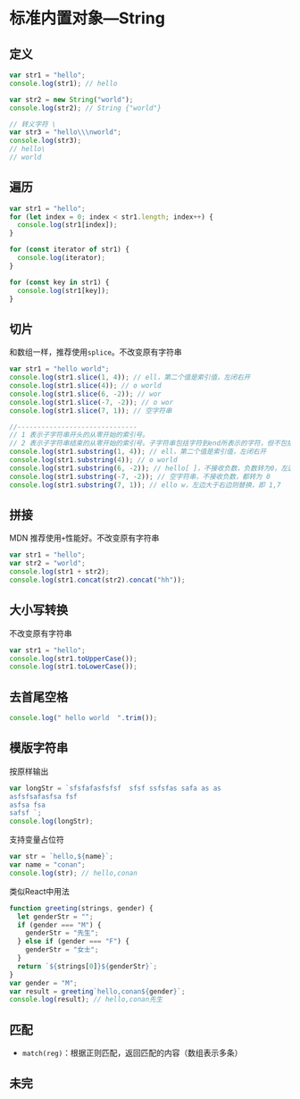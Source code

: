 # 标准内置对象—String

## 定义

```js
var str1 = "hello";
console.log(str1); // hello

var str2 = new String("world");
console.log(str2); // String {"world"}

// 转义字符 \
var str3 = "hello\\\nworld";
console.log(str3);
// hello\
// world
```



## 遍历

````js
var str1 = "hello";
for (let index = 0; index < str1.length; index++) {
  console.log(str1[index]);
}

for (const iterator of str1) {
  console.log(iterator);
}

for (const key in str1) {
  console.log(str1[key]);
}
````



## 切片

和数组一样，推荐使用`splice`。不改变原有字符串

```js
var str1 = "hello world";
console.log(str1.slice(1, 4)); // ell，第二个值是索引值，左闭右开
console.log(str1.slice(4)); // o world
console.log(str1.slice(6, -2)); // wor
console.log(str1.slice(-7, -2)); // o wor
console.log(str1.slice(7, 1)); // 空字符串

//------------------------------
// 1 表示子字符串开头的从零开始的索引号。
// 2 表示子字符串结束的从零开始的索引号。子字符串包括字符到end所表示的字符，但不包括end所表示的字符。如果省略end，则返回原始字符串从开始到结束的所有字符。
console.log(str1.substring(1, 4)); // ell，第二个值是索引值，左闭右开
console.log(str1.substring(4)); // o world
console.log(str1.substring(6, -2)); // hello[ ]，不接收负数，负数转为0，左边大于右边则替换，即 0,6
console.log(str1.substring(-7, -2)); // 空字符串，不接收负数，都转为 0
console.log(str1.substring(7, 1)); // ello w，左边大于右边则替换，即 1,7
```



## 拼接

MDN 推荐使用`+`性能好。不改变原有字符串

```js
var str1 = "hello";
var str2 = "world";
console.log(str1 + str2);
console.log(str1.concat(str2).concat("hh"));
```



## 大小写转换

不改变原有字符串

```js
var str1 = "hello";
console.log(str1.toUpperCase());
console.log(str1.toLowerCase());
```



## 去首尾空格

```js
console.log(" hello world  ".trim());
```



## 模版字符串

按原样输出

```js
var longStr = `sfsfafasfsfsf  sfsf ssfsfas safa as as
asfsfsafasfsa fsf 
asfsa fsa 
safsf `;
console.log(longStr);
```

支持变量占位符

```js
var str = `hello,${name}`;
var name = "conan";
console.log(str); // hello,conan
```

类似React中用法

```js
function greeting(strings, gender) {
  let genderStr = "";
  if (gender === "M") {
    genderStr = "先生";
  } else if (gender === "F") {
    genderStr = "女士";
  }
  return `${strings[0]}${genderStr}`;
}
var gender = "M";
var result = greeting`hello,conan${gender}`;
console.log(result); // hello,conan先生
```



## 匹配

*   `match(reg)`：根据正则匹配，返回匹配的内容（数组表示多条）







## 未完

